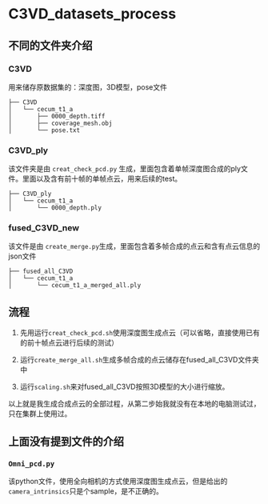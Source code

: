 # C3VD_datasets_process
## 不同的文件夹介绍

### C3VD
用来储存原数据集的：深度图，3D模型，pose文件
```
├── C3VD
│   └── cecum_t1_a
│       ├── 0000_depth.tiff
│       ├── coverage_mesh.obj
│       └── pose.txt
```
### C3VD_ply
该文件夹是由 ``creat_check_pcd.py`` 生成，里面包含着单帧深度图合成的ply文件。里面以及含有前十帧的单帧点云，用来后续的test。
```
├── C3VD_ply
│   └── cecum_t1_a
│       └── 0000_depth.ply
```
### fused_C3VD_new
该文件是由 ``create_merge.py``生成，里面包含着多帧合成的点云和含有点云信息的json文件
```
├── fused_all_C3VD
│   └── cecum_t1_a
│       └── cecum_t1_a_merged_all.ply
```

## 流程

1. 先用运行``creat_check_pcd.sh``使用深度图生成点云（可以省略，直接使用已有的前十帧点云进行后续的测试）

2. 运行``create_merge_all.sh``生成多帧合成的点云储存在fused_all_C3VD文件夹中

3. 运行``scaling.sh``来对fused_all_C3VD按照3D模型的大小进行缩放。

以上就是我生成合成点云的全部过程，从第二步始我就没有在本地的电脑测试过，只在集群上使用过。

## 上面没有提到文件的介绍

### ``Omni_pcd.py`` 
该python文件，使用全向相机的方式使用深度图生成点云，但是给出的``camera_intrinsics``只是个sample，是不正确的。

